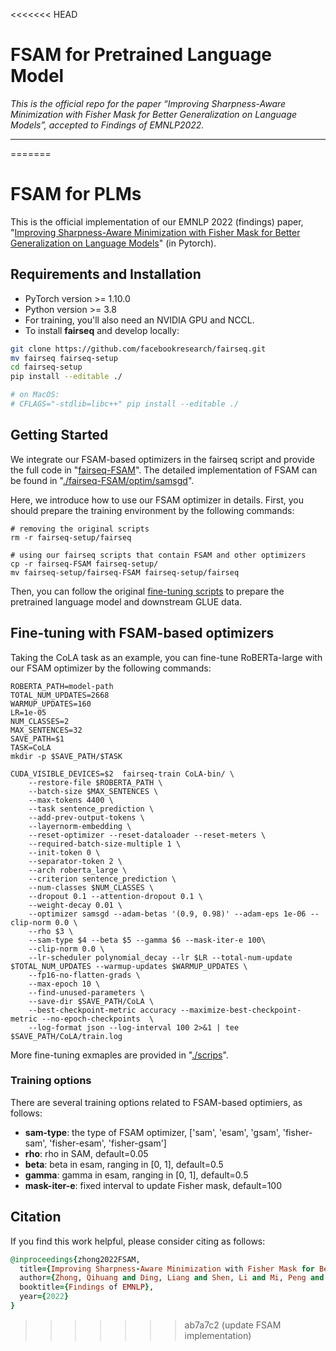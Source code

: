 <<<<<<< HEAD
# FSAM for Pretrained Language Model

*This is the official repo for the paper “Improving Sharpness-Aware Minimization with Fisher Mask for Better Generalization on Language Models”, accepted to Findings of EMNLP2022.*
***
=======
# FSAM for PLMs

This is the official implementation of our EMNLP 2022 (findings) paper, "[Improving Sharpness-Aware Minimization with Fisher Mask for Better Generalization on Language Models](https://aclanthology.org/2022.findings-emnlp.300.pdf)" (in Pytorch).



## Requirements and Installation

- PyTorch version >= 1.10.0
- Python version >= 3.8
- For training, you'll also need an NVIDIA GPU and NCCL.
- To install **fairseq** and develop locally:

``` bash
git clone https://github.com/facebookresearch/fairseq.git
mv fairseq fairseq-setup
cd fairseq-setup
pip install --editable ./

# on MacOS:
# CFLAGS="-stdlib=libc++" pip install --editable ./
```

## Getting Started

We integrate our FSAM-based optimizers in the fairseq script and provide the full code in "[fairseq-FSAM](https://github.com/WHU-ZQH/FSAM4PLM/fairseq-FSAM)". The detailed implementation of FSAM can be found in "[./fairseq-FSAM/optim/samsgd](https://github.com/WHU-ZQH/FSAM4PLM/fairseq-FSAM/optim/samsgd)".

Here, we introduce how to use our FSAM optimizer in details. First, you should prepare the training environment by the following commands:

``` 
# removing the original scripts
rm -r fairseq-setup/fairseq

# using our fairseq scripts that contain FSAM and other optimizers
cp -r fairseq-FSAM fairseq-setup/
mv fairseq-setup/fairseq-FSAM fairseq-setup/fairseq
```

Then, you can follow the original [fine-tuning scripts](https://github.com/facebookresearch/fairseq/tree/main/examples/roberta) to prepare the pretrained language model and downstream GLUE data.

## Fine-tuning with FSAM-based optimizers
Taking the CoLA task as an example, you can fine-tune RoBERTa-large with our FSAM optimizer by the following commands:

``` 
ROBERTA_PATH=model-path
TOTAL_NUM_UPDATES=2668 
WARMUP_UPDATES=160 
LR=1e-05          
NUM_CLASSES=2
MAX_SENTENCES=32 
SAVE_PATH=$1
TASK=CoLA
mkdir -p $SAVE_PATH/$TASK

CUDA_VISIBLE_DEVICES=$2  fairseq-train CoLA-bin/ \
    --restore-file $ROBERTA_PATH \
    --batch-size $MAX_SENTENCES \
    --max-tokens 4400 \
    --task sentence_prediction \
    --add-prev-output-tokens \
    --layernorm-embedding \
    --reset-optimizer --reset-dataloader --reset-meters \
    --required-batch-size-multiple 1 \
    --init-token 0 \
    --separator-token 2 \
    --arch roberta_large \
    --criterion sentence_prediction \
    --num-classes $NUM_CLASSES \
    --dropout 0.1 --attention-dropout 0.1 \
    --weight-decay 0.01 \
    --optimizer samsgd --adam-betas '(0.9, 0.98)' --adam-eps 1e-06 --clip-norm 0.0 \
    --rho $3 \
    --sam-type $4 --beta $5 --gamma $6 --mask-iter-e 100\
    --clip-norm 0.0 \
    --lr-scheduler polynomial_decay --lr $LR --total-num-update $TOTAL_NUM_UPDATES --warmup-updates $WARMUP_UPDATES \
    --fp16-no-flatten-grads \
    --max-epoch 10 \
    --find-unused-parameters \
    --save-dir $SAVE_PATH/CoLA \
    --best-checkpoint-metric accuracy --maximize-best-checkpoint-metric --no-epoch-checkpoints  \
    --log-format json --log-interval 100 2>&1 | tee $SAVE_PATH/CoLA/train.log

```

More fine-tuning exmaples are provided in "[./scrips](https://github.com/WHU-ZQH/FSAM4PLM/scripts)".

### Training options
There are several training options related to FSAM-based optimiers, as follows:
- **sam-type**: the type of FSAM optimizer, ['sam', 'esam', 'gsam', 'fisher-sam', 'fisher-esam', 'fisher-gsam']
- **rho**: rho in SAM, default=0.05
- **beta**: beta in esam, ranging in [0, 1], default=0.5
- **gamma**: gamma in esam, ranging in [0, 1], default=0.5
- **mask-iter-e**: fixed interval to update Fisher mask, default=100


## Citation
If you find this work helpful, please consider citing as follows:  

```ruby
@inproceedings{zhong2022FSAM,
  title={Improving Sharpness-Aware Minimization with Fisher Mask for Better Generalization on Language Models},
  author={Zhong, Qihuang and Ding, Liang and Shen, Li and Mi, Peng and Liu, Juhua and Du, Bo and Tao, Dacheng},
  booktitle={Findings of EMNLP},
  year={2022}
}
```

>>>>>>> ab7a7c2 (update FSAM implementation)


